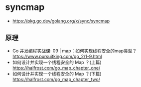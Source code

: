 # syncmap
- https://pkg.go.dev/golang.org/x/sync/syncmap

## 原理
- Go 并发编程实战课· 09 | map：如何实现线程安全的map类型？https://www.pursuitking.com/go_2/1-9.html
- 如何设计并实现一个线程安全的 Map ？(上篇) https://halfrost.com/go_map_chapter_one/
- 如何设计并实现一个线程安全的 Map ？(下篇) https://halfrost.com/go_map_chapter_two/
